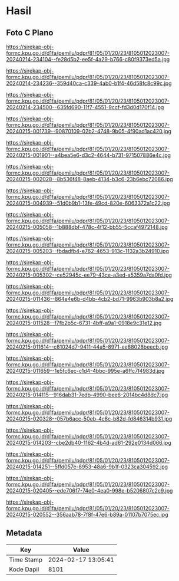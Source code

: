 # Hasil

## Foto C Plano

https://sirekap-obj-formc.kpu.go.id/d1fa/pemilu/pdpr/81/05/01/20/23/8105012023007-20240214-234104--fe28d5b2-ee5f-4a29-b766-c80f9373ed5a.jpg

https://sirekap-obj-formc.kpu.go.id/d1fa/pemilu/pdpr/81/05/01/20/23/8105012023007-20240214-234236--359d40ca-c339-4ab0-b1f4-46d58fc8c99c.jpg

https://sirekap-obj-formc.kpu.go.id/d1fa/pemilu/pdpr/81/05/01/20/23/8105012023007-20240214-234500--635fd690-11f7-4551-9ccf-fd3d0d170f14.jpg

https://sirekap-obj-formc.kpu.go.id/d1fa/pemilu/pdpr/81/05/01/20/23/8105012023007-20240215-001739--90870109-02b2-4748-9b05-4f90ad1ac420.jpg

https://sirekap-obj-formc.kpu.go.id/d1fa/pemilu/pdpr/81/05/01/20/23/8105012023007-20240215-001901--a4bea5e6-d3c2-4644-b731-971507886e4c.jpg

https://sirekap-obj-formc.kpu.go.id/d1fa/pemilu/pdpr/81/05/01/20/23/8105012023007-20240215-002028--8b536f48-8aeb-4134-b3c6-23b6ebc72086.jpg

https://sirekap-obj-formc.kpu.go.id/d1fa/pemilu/pdpr/81/05/01/20/23/8105012023007-20240215-004939--51d0b9b1-13fe-49cd-820e-6063372a1c22.jpg

https://sirekap-obj-formc.kpu.go.id/d1fa/pemilu/pdpr/81/05/01/20/23/8105012023007-20240215-005058--1b888dbf-478c-4f12-bb55-5ccaf4972148.jpg

https://sirekap-obj-formc.kpu.go.id/d1fa/pemilu/pdpr/81/05/01/20/23/8105012023007-20240215-005203--fbdadfb4-e762-4653-913c-1132a3b24910.jpg

https://sirekap-obj-formc.kpu.go.id/d1fa/pemilu/pdpr/81/05/01/20/23/8105012023007-20240215-005302--ce52945c-ee79-43ce-a3ed-a5359a7da0fd.jpg

https://sirekap-obj-formc.kpu.go.id/d1fa/pemilu/pdpr/81/05/01/20/23/8105012023007-20240215-011436--864e4e6b-d4bb-4cb2-bd71-9963b903b8a2.jpg

https://sirekap-obj-formc.kpu.go.id/d1fa/pemilu/pdpr/81/05/01/20/23/8105012023007-20240215-011528--f7fb2b5c-6731-4bff-a9a1-0918e9c31e12.jpg

https://sirekap-obj-formc.kpu.go.id/d1fa/pemilu/pdpr/81/05/01/20/23/8105012023007-20240215-011614--c81024d7-9411-44a5-8971-ee88028beecb.jpg

https://sirekap-obj-formc.kpu.go.id/d1fa/pemilu/pdpr/81/05/01/20/23/8105012023007-20240215-011659--1e5fc6ec-c1d4-4bbc-995e-a6ffc7f4983d.jpg

https://sirekap-obj-formc.kpu.go.id/d1fa/pemilu/pdpr/81/05/01/20/23/8105012023007-20240215-014115--916dab31-7edb-4990-bee6-2014bc4d8dc7.jpg

https://sirekap-obj-formc.kpu.go.id/d1fa/pemilu/pdpr/81/05/01/20/23/8105012023007-20240215-020328--057b6acc-50eb-4c8c-b82d-fd846314b931.jpg

https://sirekap-obj-formc.kpu.go.id/d1fa/pemilu/pdpr/81/05/01/20/23/8105012023007-20240215-014203--cbe2db40-1162-4b4d-ad61-292e0134d066.jpg

https://sirekap-obj-formc.kpu.go.id/d1fa/pemilu/pdpr/81/05/01/20/23/8105012023007-20240215-014251--5ffd057e-8953-48a6-9b1f-0323ca304592.jpg

https://sirekap-obj-formc.kpu.go.id/d1fa/pemilu/pdpr/81/05/01/20/23/8105012023007-20240215-020405--ede706f7-74e0-4ea0-998e-b5206807c2c9.jpg

https://sirekap-obj-formc.kpu.go.id/d1fa/pemilu/pdpr/81/05/01/20/23/8105012023007-20240215-020552--356aab78-7f8f-47e6-b89a-01107b7075ec.jpg


## Metadata

| Key        | Value               |
| ---------- | ------------------- |
| Time Stamp | 2024-02-17 13:05:41 |
| Kode Dapil | 8101                |



